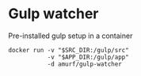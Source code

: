 # Gulp watcher

Pre-installed gulp setup in a container

    docker run -v "$SRC_DIR:/gulp/src"
               -v "$APP_DIR:/gulp/app"
               -d amurf/gulp-watcher
               
          

